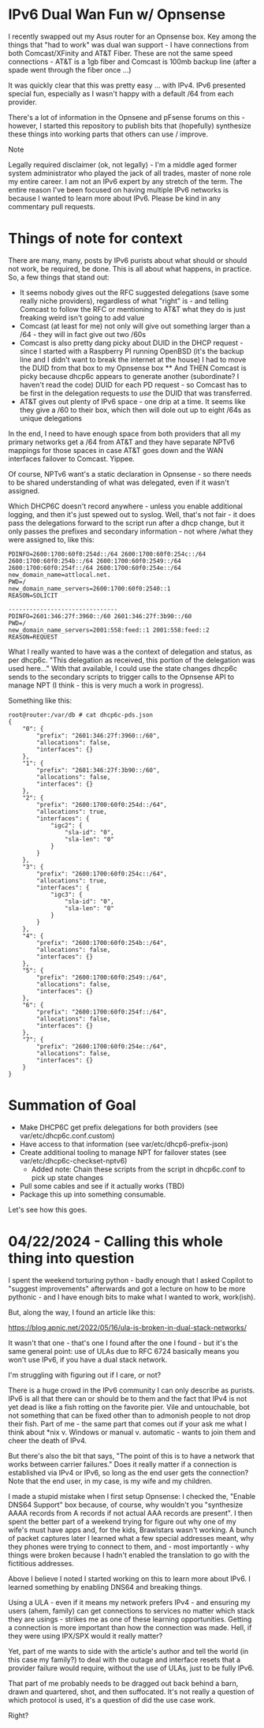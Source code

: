 # IPv6 Dual Wan Fun w/ Opnsense

I recently swapped out my Asus router for an Opnsense box.  Key among the things that "had to work" was dual wan support - I have connections from both Comcast/XFinity and AT&T Fiber.  These are not the same speed connections - AT&T is a 1gb fiber and Comcast is 100mb backup line (after a spade went through the fiber once ...) 

It was quickly clear that this was pretty easy ... with IPv4.  IPv6 presented special fun, especially as I wasn't happy with a default /64 from each provider.

There's a lot of information in the Opnsene and pFsense forums on this - however, I started this repository to publish bits that (hopefully) synthesize these things into working parts that others can use / improve. 

> [!NOTE]
> Legally required disclaimer (ok, not legally) - I'm a middle aged former system administrator who played the jack of all trades, master of none role my entire career.  I am not an IPv6 expert by any stretch of the term.  The entire reason I've been focused on having multiple IPv6 networks is because I wanted to learn more about IPv6.  Please be kind in any commentary pull requests.

# Things of note for context
There are many, many, posts by IPv6 purists about what should or should not work, be required, be done.  This is all about what happens, in practice.  So, a few things that stand out:

* It seems nobody gives out the RFC suggested delegations (save some really niche providers), regardless of what "right" is - and telling Comcast to follow the RFC or mentioning to AT&T what they do is just freaking weird isn't going to add value
* Comcast (at least for me) not only will give out something larger than a /64 - they will in fact give out two /60s
* Comcast is also pretty dang picky about DUID in the DHCP request - since I started with a Raspberry PI running OpenBSD (it's the backup line and I didn't want to break the internet at the house) I had to move the DUID from that box to my Opnsense box
** And THEN Comcast is picky because dhcp6c appears to generate another (subordinate? I haven't read the code) DUID for each PD request - so Comcast has to be first in the delegation requests to _use_ the DUID that was transferred. 
* AT&T gives out plenty of  IPv6 space - one drip at a time.  It seems like they give a /60 to their box, which then will dole out up to eight /64s as unique delegations

In the end, I need to have enough space from both providers that all my primary networks get a /64 from AT&T and they have separate NPTv6 mappings for those spaces in case AT&T goes down and the WAN interfaces failover to Comcast.   Yippee.

Of course, NPTv6 want's a static declaration in Opnsense - so there needs to be shared understanding of what was delegated, even if it wasn't assigned. 

Which DHCP6C doesn't record anywhere  - unless you enable additional logging, and then it's just spewed out to syslog. Well, that's not fair - it does pass the delegations forward to the script run after a dhcp change, but it only passes the prefixes and secondary information - not where /what they were assigned to, like this:

```
PDINFO=2600:1700:60f0:254d::/64 2600:1700:60f0:254c::/64 2600:1700:60f0:254b::/64 2600:1700:60f0:2549::/64 2600:1700:60f0:254f::/64 2600:1700:60f0:254e::/64 
new_domain_name=attlocal.net. 
PWD=/
new_domain_name_servers=2600:1700:60f0:2540::1 
REASON=SOLICIT

-------------------------------
PDINFO=2601:346:27f:3960::/60 2601:346:27f:3b90::/60 
PWD=/
new_domain_name_servers=2001:558:feed::1 2001:558:feed::2 
REASON=REQUEST

```

What I really wanted to have was a the context of delegation and status, as per dhcp6c.  "This delegation as received, this portion of the delegation was used here..."  With that available, I could use the state changes dhcp6c sends to the secondary scripts to trigger calls to the Opnsense API to manage NPT (I think - this is very much a work in progress).

Something like this:

```
root@router:/var/db # cat dhcp6c-pds.json 
{
    "0": {
        "prefix": "2601:346:27f:3960::/60",
        "allocations": false,
        "interfaces": {}
    },
    "1": {
        "prefix": "2601:346:27f:3b90::/60",
        "allocations": false,
        "interfaces": {}
    },
    "2": {
        "prefix": "2600:1700:60f0:254d::/64",
        "allocations": true,
        "interfaces": {
            "igc2": {
                "sla-id": "0",
                "sla-len": "0"
            }
        }
    },
    "3": {
        "prefix": "2600:1700:60f0:254c::/64",
        "allocations": true,
        "interfaces": {
            "igc3": {
                "sla-id": "0",
                "sla-len": "0"
            }
        }
    },
    "4": {
        "prefix": "2600:1700:60f0:254b::/64",
        "allocations": false,
        "interfaces": {}
    },
    "5": {
        "prefix": "2600:1700:60f0:2549::/64",
        "allocations": false,
        "interfaces": {}
    },
    "6": {
        "prefix": "2600:1700:60f0:254f::/64",
        "allocations": false,
        "interfaces": {}
    },
    "7": {
        "prefix": "2600:1700:60f0:254e::/64",
        "allocations": false,
        "interfaces": {}
    }
}
```
# Summation of Goal
* Make DHCP6C get prefix delegations for both providers (see var/etc/dhcp6c.conf.custom)
* Have access to that information (see var/etc/dhcp6-prefix-json)
* Create additional tooling to manage NPT for failover states (see var/etc/dhcp6c-checkset-nptv6)
  * Added note: Chain these scripts from the script in dhcp6c.conf to pick up state changes 
* Pull some cables and see if it actually works (TBD)
* Package this up into something consumable. 

Let's see how this goes.

# 04/22/2024 - Calling this whole thing into question
I spent the weekend torturing python - badly enough that I asked Copilot to "suggest improvements" afterwards and got a lecture on how to be more pythonic - and I have enough bits to make what I wanted to work, work(ish).

But, along the way, I found an article like this:

https://blog.apnic.net/2022/05/16/ula-is-broken-in-dual-stack-networks/

It wasn't that one - that's one I found after the one I found - but it's the same general point: use of ULAs due to RFC 6724 basically means you won't use IPv6, if you have a dual stack network.

I'm struggling with figuring out if I care, or not?  

There is a huge crowd in the IPv6 community I can only describe as purists.  IPv6 is all that there can or should be to them and the fact that IPv4 is not yet dead is like a fish rotting on the favorite pier.  Vile and untouchable, bot not something that can be fixed other than to admonish people to not drop their fish.  Part of me - the same part that comes out if your ask me what I think about *nix v. Windows or manual v. automatic - wants to join them and cheer the death of IPv4.   

But there's also the bit that says, "The point of this is to have a network that works between carrier failures."  Does it really matter if a connection is established via IPv4 or IPv6, so long as the end user gets the connection?   Note that the end user, in my case, is my wife and my children.

I made a stupid mistake when I first setup Opnsense: I checked the, "Enable DNS64 Support" box because, of course, why wouldn't you "synthesize AAAA records from A records if not actual AAA records are present".   I then spent the better part of a weekend trying for figure out why one of my wife's must have apps and, for the kids, Brawlstars wasn't working.  A bunch of packet captures later I learned what a few special addresses meant, why they phones were trying to connect to them, and - most importantly - why things were broken because I hadn't enabled the translation to go with the fictitious addresses.

Above I believe I noted I started working on this to learn more about IPv6.  I learned something by enabling DNS64 and breaking things.   

Using a ULA - even if it means my network prefers IPv4 - and ensuring my users (ahem, family) can get connections to services no matter which stack they are usings - strikes me as one of these learning opportunities.   Getting a connection is more important than how the connection was made.  Hell, if they were using IPX/SPX would it really matter?

Yet, part of me wants to side with the article's author and tell the world (in this case my family?) to deal with the outage and interface resets that a provider failure would require, without the use of ULAs, just to be fully IPv6.

That part of me probably needs to be dragged out back behind a barn, drawn and quartered, shot, and then suffocated.  It's not really a question of which protocol is used, it's a question of did the use case work.

Right?
